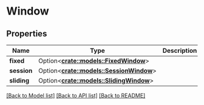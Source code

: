 # Window

## Properties

Name | Type | Description | Notes
------------ | ------------- | ------------- | -------------
**fixed** | Option<[**crate::models::FixedWindow**](FixedWindow.md)> |  | [optional]
**session** | Option<[**crate::models::SessionWindow**](SessionWindow.md)> |  | [optional]
**sliding** | Option<[**crate::models::SlidingWindow**](SlidingWindow.md)> |  | [optional]

[[Back to Model list]](../README.md#documentation-for-models) [[Back to API list]](../README.md#documentation-for-api-endpoints) [[Back to README]](../README.md)


